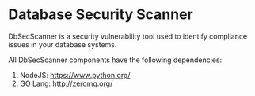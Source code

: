 Database Security Scanner
=============
DbSecScanner is a security vulnerability tool used to identify compliance issues in your database systems.

All DbSecScanner components have the following dependencies:

1. NodeJS: https://www.python.org/
2. GO Lang: http://zeromq.org/

